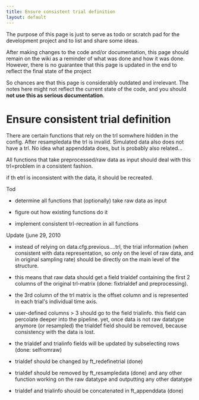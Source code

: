 ```yaml
---
title: Ensure consistent trial definition
layout: default
---
```


<div class="alert-danger">
The purpose of this page is just to serve as todo or scratch pad for the development project and to list and share some ideas. 

After making changes to the code and/or documentation, this page should remain on the wiki as a reminder of what was done and how it was done. However, there is no guarantee that this page is updated in the end to reflect the final state of the project

So chances are that this page is considerably outdated and irrelevant. The notes here might not reflect the current state of the code, and you should **not use this as serious documentation**.
</div>

# Ensure consistent trial definition

There are certain functions that rely on the trl somwhere hidden in the config. After resampledata the trl is invalid. Simulated data also does not have a trl. No idea what appenddata does, but is probably also related...

All functions that take preprocessed/raw data as input should deal with this trl=problem in a consistent fashion. 

if th etrl is inconsistent with the data, it should be recreated. 

Tod

*  determine all functions that (optionally) take raw data as input

*  figure out how existing functions do it

*  implement consistent trl-recreation in all functions

Update (june 29, 2010

*  instead of relying on data.cfg.previous....trl, the trial information (when consistent with data representation, so only on the level of raw data, and in original sampling rate) should be directly on the main level of the structure.

*  this means that raw data should get a field trialdef containing the first 2 columns of the original trl-matrix (done: fixtrialdef and preprocessing).

*  the 3rd column of the trl matrix is the offset column and is represented in each trial's individual time axis.

*  user-defined columns > 3 should go to the field trialinfo. this field can percolate deeper into the pipeline. yet, once data is not raw datatype anymore (or resampled) the trialdef field should be removed, because consistency with the data is lost.

*  the trialdef and trialinfo fields will be updated by subselecting rows (done: selfromraw)

*  trialdef should be changed by ft_redefinetrial (done)

*  trialdef should be removed by ft_resampledata (done) and any other function working on the raw datatype and outputting any other datatype

*  trialdef and trialinfo should be concatenated in ft_appenddata (done)

